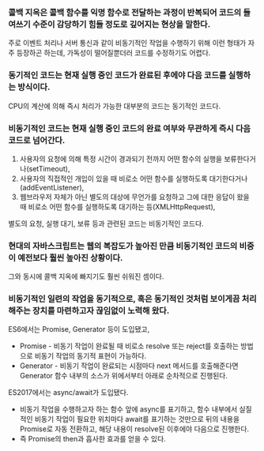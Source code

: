 ### 콜백 지옥은 콜백 함수를 익명 함수로 전달하는 과정이 반복되어 코드의 들여쓰기 수준이 감당하기 힘들 정도로 깊어지는 현상을 말한다.

주로 이벤트 처리나 서버 통신과 같이 비동기적인 작업을 수행하기 위해 이런 형태가 자주 등장하곤 하는데, 가독성이 떨어질뿐더러 코드를 수정하기도 어렵다.

### 동기적인 코드는 현재 실행 중인 코드가 완료된 후에야 다음 코드를 실행하는 방식이다.

CPU의 계산에 의해 즉시 처리가 가능한 대부분의 코드는 동기적인 코드다.

### 비동기적인 코드는 현재 실행 중인 코드의 완료 여부와 무관하게 즉시 다음 코드로 넘어간다.

1. 사용자의 요청에 의해 특정 시간이 경과되기 전까지 어떤 함수의 실행을 보류한다거나(setTimeout),
2. 사용자의 직접적인 개입이 있을 때 비로소 어떤 함수를 실행하도록 대기한다거나(addEventListener),
3. 웹브라우저 자체가 아닌 별도의 대상에 무언가를 요청하고 그에 대한 응답이 왔을 때 비로소 어떤 함수를 실행하도록 대기하는 등(XMLHttpRequest),

별도의 요청, 실행 대기, 보류 등과 관련된 코드는 비동기적인 코드다.

### 현대의 자바스크립트는 웹의 복잡도가 높아진 만큼 비동기적인 코드의 비중이 예전보다 훨씬 높아진 상황이다.

그와 동시에 콜백 지옥에 빠지기도 훨씬 쉬워진 셈이다.

### 비동기적인 일련의 작업을 동기적으로, 혹은 동기적인 것처럼 보이게끔 처리해주는 장치를 마련하고자 끊임없이 노력해 왔다.

ES6에서는 Promise, Generator 등이 도입됐고,
- Promise - 비동기 작업이 완료될 때 비로소 resolve 또는 reject를 호출하는 방법으로 비동기 작업의 동기적 표현이 가능하다.
- Generator - 비동기 작업이 완료되는 시점마다 next 메서드를 호출해준다면 Generator 함수 내부의 소스가 위에서부터 아래로 순차적으로 진행된다.

ES2017에서는 async/await가 도입됐다.
- 비동기 작업을 수행하고자 하는 함수 앞에 async를 표기하고, 함수 내부에서 실질적인 비동기 작업이 필요한 위치마다 await를 표기하는 것만으로 뒤의 내용을 Promise로 자동 전환하고, 해당 내용이 resolve된 이후에야 다음으로 진행한다.
- 즉 Promise의 then과 흡사한 효과를 얻을 수 있다.
